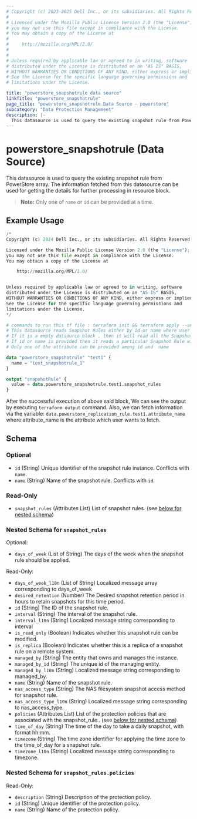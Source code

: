 ```yaml
---
# Copyright (c) 2023-2025 Dell Inc., or its subsidiaries. All Rights Reserved.
# 
# Licensed under the Mozilla Public License Version 2.0 (the "License");
# you may not use this file except in compliance with the License.
# You may obtain a copy of the License at
# 
#     http://mozilla.org/MPL/2.0/
# 
# 
# Unless required by applicable law or agreed to in writing, software
# distributed under the License is distributed on an "AS IS" BASIS,
# WITHOUT WARRANTIES OR CONDITIONS OF ANY KIND, either express or implied.
# See the License for the specific language governing permissions and
# limitations under the License.

title: "powerstore_snapshotrule data source"
linkTitle: "powerstore_snapshotrule"
page_title: "powerstore_snapshotrule Data Source - powerstore"
subcategory: "Data Protection Management"
description: |-
  This datasource is used to query the existing snapshot rule from PowerStore array. The information fetched from this datasource can be used for getting the details for further processing in resource block.
---
```


# powerstore_snapshotrule (Data Source)

This datasource is used to query the existing snapshot rule from PowerStore array. The information fetched from this datasource can be used for getting the details for further processing in resource block.

> **Note:** Only one of `name` or `id` can be provided at a time.

## Example Usage

```terraform
/*
Copyright (c) 2024 Dell Inc., or its subsidiaries. All Rights Reserved.

Licensed under the Mozilla Public License Version 2.0 (the "License");
you may not use this file except in compliance with the License.
You may obtain a copy of the License at

    http://mozilla.org/MPL/2.0/


Unless required by applicable law or agreed to in writing, software
distributed under the License is distributed on an "AS IS" BASIS,
WITHOUT WARRANTIES OR CONDITIONS OF ANY KIND, either express or implied.
See the License for the specific language governing permissions and
limitations under the License.
*/

# commands to run this tf file : terraform init && terraform apply --auto-approve
# This datasource reads Snapshot Rules either by id or name where user can provide a value to any one of them
# If it is a empty datsource block , then it will read all the Snapshot Rules
# If id or name is provided then it reads a particular Snapshot Rule with that id or name
# Only one of the attribute can be provided among id and  name 

data "powerstore_snapshotrule" "test1" {
  name = "test_snapshotrule_1"
}

output "snapshotRule" {
  value = data.powerstore_snapshotrule.test1.snapshot_rules
}
```

After the successful execution of above said block, We can see the output by executing `terraform output` command. Also, we can fetch information via the variable: `data.powerstore_replication_rule.test1.attribute_name` where attribute_name is the attribute which user wants to fetch.

<!-- schema generated by tfplugindocs -->
## Schema

### Optional

- `id` (String) Unique identifier of the snapshot rule instance. Conflicts with `name`.
- `name` (String) Name of the snapshot rule. Conflicts with `id`.

### Read-Only

- `snapshot_rules` (Attributes List) List of snapshot rules. (see [below for nested schema](#nestedatt--snapshot_rules))

<a id="nestedatt--snapshot_rules"></a>
### Nested Schema for `snapshot_rules`

Optional:

- `days_of_week` (List of String) The days of the week when the snapshot rule should be applied.

Read-Only:

- `days_of_week_l10n` (List of String) Localized message array corresponding to days_of_week
- `desired_retention` (Number) The Desired snapshot retention period in hours to retain snapshots for this time period.
- `id` (String) The ID of the snapshot rule.
- `interval` (String) The interval of the snapshot rule.
- `interval_l10n` (String) Localized message string corresponding to interval
- `is_read_only` (Boolean) Indicates whether this snapshot rule can be modified.
- `is_replica` (Boolean) Indicates whether this is a replica of a snapshot rule on a remote system.
- `managed_by` (String) The entity that owns and manages the instance.
- `managed_by_id` (String) The unique id of the managing entity.
- `managed_by_l10n` (String) Localized message string corresponding to managed_by.
- `name` (String) Name of the snapshot rule.
- `nas_access_type` (String) The NAS filesystem snapshot access method for snapshot rule.
- `nas_access_type_l10n` (String) Localized message string corresponding to nas_access_type.
- `policies` (Attributes List) List of the protection policies that are associated with the snapshot_rule.. (see [below for nested schema](#nestedatt--snapshot_rules--policies))
- `time_of_day` (String) The time of the day to take a daily snapshot, with format hh:mm.
- `timezone` (String) The time zone identifier for applying the time zone to the time_of_day for a snapshot rule.
- `timezone_l10n` (String) Localized message string corresponding to timezone.

<a id="nestedatt--snapshot_rules--policies"></a>
### Nested Schema for `snapshot_rules.policies`

Read-Only:

- `description` (String) Description of the protection policy.
- `id` (String) Unique identifier of the protection policy.
- `name` (String) Name of the protection policy.
